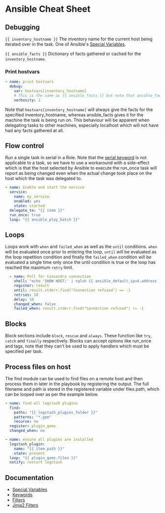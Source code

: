 # Ansible Cheat Sheet
## Debugging
`{{ inventory_hostname }}` The inventory name for the current host being iterated over in the task. One of Ansible's [Special Variables][ansible_special_variables].

`{{ ansible_facts }}` Dictionary of facts gathered or cached for the `inventory_hostname`.  

### Print hostvars 
```yaml
- name: print hostvars
  debug: 
    var: hostvars[inventory_hostname]
    # This is the same as {{ ansible_facts }} but note that ansible_facts will work differntly to hostvars[inventory_hostname] when delegating actions to another host.
    verbosity: 2
```

Note that `hostvars[inventory_hostname]` will always give the facts for the specified inventory_hostname, whereas ansible_facts gives it for the machine the task is being run on. This behaviour will be apparent when delegating tasks to other machines, especially localhost which will not have had any facts gathered at all. 

## Flow control
Run a single task in serial in a Role. Note that the [serial keyword][ansible_keywords] is not applicable to a task, so we have to use a workaround with a side-effect which is that the host selected by Ansible to execute the run_once task will report as being changed even when the actual change took place on the host which the task was delegated to. 

```yaml
- name: Enable and start the service
  service:
    name: my_service
    enabled: yes
    state: started
  delegate_to: "{{ item }}"  
  run_once: true
  loop: "{{ ansible_play_batch }}"
```


## Loops
Loops work with `when` and `failed_when` as well as the `until` conditions. `when` will be evaluated once prior to entering the loop, `until` will be evaluated as the loop repetition condition and finally the `failed_when` condition will be evaluated a single time only once the until condition is true or the loop has reached the maximum `retry` limit.

```yaml
  - name: Poll for Cassandra connection
    shell: "echo 'SHOW HOST;' | cqlsh {{ ansible_default_ipv4.address }} -u 'cassandra' --ssl"
    register: result
    until: result.stderr.find("Connection refused") == -1
    retries: 10
    delay: 10 
    changed_when: false
    failed_when: result.stderr.find("Connection refused") != -1
```

## Blocks

Block sections include `block`, `rescue` and `always`. These function like `try`, `catch` and `finally` respectively. Blocks can accept options like run_once and tags, note that they can't be used to apply handlers which must be specified per task.

## Process files on host

The find module can be used to find files on a remote host and then process them in later in the playbook by registering the output. The full filename and path is stored in the registered variable under files.path, which can be looped over as per the example below.

```yaml
- name: find all logstash plugins
  find:
    paths: "{{ logstash_plugins_folder }}"
    patterns: "*.gem"
    recurse: no
  register: plugin_gems
  changed_when: no

- name: ensure all plugins are installed
  logstash_plugin:
    name: "{{ item.path }}"
    state: present
  loop: "{{ plugin_gems.files }}"
  notify: restart logstash
```

## Documentation

* [Special Variables][ansible_special_variables]
* [Keywords][ansible_keywords]
* [Filters][ansible_filters]
* [Jinja2 Filters][jinja2_filters]

[ansible_keywords]: https://docs.ansible.com/ansible/latest/reference_appendices/playbooks_keywords.html
[ansible_special_variables]: https://docs.ansible.com/ansible/latest/reference_appendices/special_variables.html
[ansible_filters]: https://docs.ansible.com/ansible/latest/user_guide/playbooks_filters.html
[jinja2_filters]: https://jinja.palletsprojects.com/en/2.10.x/templates/#builtin-filters
